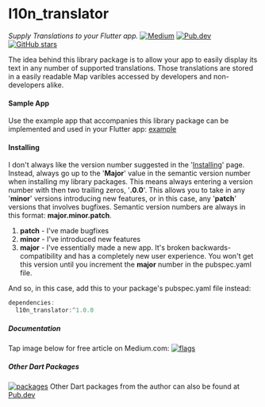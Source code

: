# l10n_translator
*Supply Translations to your Flutter app.*
[![Medium](https://img.shields.io/badge/Medium-Read-green?logo=Medium)](https://andrious.medium.com/flutter-localization-translations-e8f43ceadfee) [![Pub.dev](https://img.shields.io/pub/v/L10n_translator.svg?logo=data:image/png)](https://pub.dev/packages/l10n_translator) [![GitHub stars](https://github.com/AndriousSolutions/l10n_translator.svg?style=social&amp;logo=github)](https://github.com/AndriousSolutions/l10n_translator/stargazers)

The idea behind this library package is to allow your app to easily display its text in any number of supported translations. Those translations are stored in a easily readable Map varibles accessed by developers and non-developers alike.
#### Sample App
Use the example app that accompanies this library package can be implemented and used in your Flutter app: [example](https://github.com/AndriousSolutions/example/)
#### Installing
I don't always like the version number suggested in the '[Installing](https://pub.dev/packages/L10n_translator#-installing-tab-)' page.
Instead, always go up to the '**Major**' value in the semantic version number when installing my library packages. This means always entering a version number with then two trailing zeros, '**.0.0**'. This allows you to take in any '**minor**' versions introducing new features, or in this case, any '**patch**' versions that involves bugfixes. Semantic version numbers are always in this format: **major.minor.patch**.

1. **patch** - I've made bugfixes
2. **minor** - I've introduced new features
3. **major** - I've essentially made a new app. It's broken backwards-compatibility and has a completely new user experience. You won't get this version until you increment the **major** number in the pubspec.yaml file.

And so, in this case, add this to your package's pubspec.yaml file instead:
```javascript
dependencies:
  l10n_translator:^1.0.0
```
##### Documentation
Tap image below for free article on Medium.com:
[![flags](https://user-images.githubusercontent.com/32497443/156692779-309948ad-51d8-44d0-9ecd-3e3d8a82ab8a.jpg)
](https://andrious.medium.com/flutter-localization-translations-e8f43ceadfee)
##### Other Dart Packages
[![packages](https://user-images.githubusercontent.com/32497443/64993716-5c818280-d89c-11e9-87b5-f35aee3e22f4.jpg)](https://pub.dev/publishers/andrioussolutions.com/packages)
Other Dart packages from the author can also be found at [Pub.dev](https://pub.dev/publishers/andrioussolutions.com/packages)